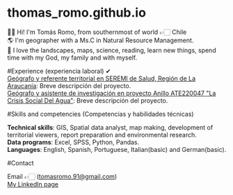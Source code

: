 # thomas_romo.github.io
👋🏻 Hi! I'm Tomás Romo, from southernmost of world 👉🏻 Chile  
🌎 I'm geographer with a Ms.C in Natural Resource Management.  
💙 I love the landscapes, maps, science, reading, learn new things, spend time with my God, my family and with myself.  

#Experience (experiencia laboral) ✔  
[Geógrafo y referente territorial en SEREMI de Salud, Región de La Araucanía](link_al_proyecto_1): Breve descripción del proyecto.  
[Geógrafo y asistente de investigación en proyecto Anillo ATE220047 "La Crisis Social Del Agua"](link_al_proyecto_2): Breve descripción del proyecto.  

#Skills and competencies (Competencias y habilidades técnicas) 
 
**Technical skills**: GIS, Spatial data analyst, map making, development of territorial viewers, report preparation and environmental research.  
**Data programs**: Excel, SPSS, Python, Pandas.  
**Languages**: English, Spanish, Portuguese, Italian(basic) and German(basic).  

#Contact

Email 👉🏻 (tomasromo.91@gmail.com)  
[My LinkedIn page](https://www.linkedin.com/in/tomas1991/)  
